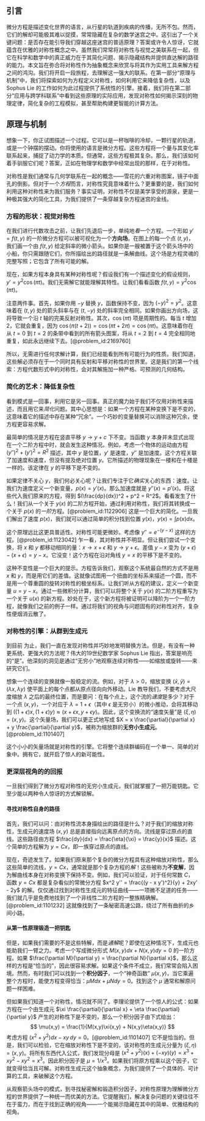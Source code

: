## 引言
微分方程是描述变化世界的语言，从行星的轨道到疾病的传播，无所不包。然而，它们的解却可能极其难以捉摸，常常隐藏在复杂的数学迷宫之中。这引出了一个关键问题：是否存在能引导我们穿越这座迷宫的普适原理？答案或许令人惊讶，它就蕴含在优雅的对称性概念之中。虽然我们常常将对称性与视觉之美联系在一起，但它在科学和数学中的真正威力在于其简化问题、揭示隐藏结构并提供直达解的路径的能力。本文旨在弥合将对称性作为抽象概念来欣赏与将其作为实用工具来解方程之间的鸿沟。我们将开启一段旅程，去理解这一强大的联系。在第一部分“原理与机制”中，我们将探索如何为方程定义对称性，如何利用它来降低复杂性，以及 Sophus Lie 的工作如何为此过程提供了系统性的引擎。接着，我们将在第二部分“应用与跨学科联系”中看到这些原理的实际应用，发现对称性如何揭示深刻的物理定律，简化复杂的工程模拟，甚至帮助构建更智能的计算方法。

## 原理与机制

想象一下，你正试图描述一个过程。它可以是一杯咖啡的冷却，一颗行星的轨道，或是一个钟摆的摆动。你将使用的语言是微分方程。这些方程将一个量与其变化率联系起来，捕捉了动力学的本质。但通常，这些方程极其复杂。那么，我们该如何着手驯服它们呢？答案，正如在物理学和数学中经常出现的那样，在于对称性。

对称性是我们通常与几何学联系在一起的概念——雪花的六重对称图案，镜子中面孔的倒影。但对于一个*方程*而言，对称性究竟意味着什么？更重要的是，我们如何利用这种对称性来为我们服务？事实证明，对称性不仅是美学享受的源泉，更是一种极其强大的简化工具，为我们提供了一条穿越复杂方程迷宫的金线。

### 方程的形状：视觉对称性

在我们进行代数攻击之前，让我们先退后一步，单纯地*看*一个方程。一个形如 $y' = f(t, y)$ 的一阶微分方程可以被可视化为一个**方向场**。在图上的每一个点 $(t, y)$，我们画一个由 $f(t, y)$ 给定斜率的微小箭头。如果你是一艘被置于这个箭头场中的小船，你只需跟随它们，你所描绘出的路径就是一条解曲线。这个场是方程灵魂的完整写照；它包含了所有可能的解。

现在，如果方程本身具有某种对称性呢？假设我们有一个描述变化的假设规则，$y' = y^2 \cos(\pi t)$。我们无需解它就能理解其特性。让我们看看函数 $f(t, y) = y^2 \cos(\pi t)$。

注意两件事。首先，如果你用 $-y$ 替换 $y$，函数保持不变，因为 $(-y)^2 = y^2$。这意味着在 $(t, y)$ 处的箭头斜率与在 $(t, -y)$ 处的斜率完全相同。如果你画出方向场，这将导致一个沿 $t$ 轴的完美反射对称性。其次，$\cos(\pi t)$ 项是周期性的。每当 $t$ 增加 2，它就会重复，因为 $\cos(\pi(t+2)) = \cos(\pi t + 2\pi) = \cos(\pi t)$。这意味着你在从 $t=0$ 到 $t=2$ 的条带中看到的所有箭头图案，将从 $t=2$ 到 $t=4$ 完全相同地重复，如此永远继续下去。[@problem_id:2169760]

所以，无需进行任何求解计算，我们已经能看到所有可能行为的性质。我们知道，这些解必须存在于一个同时具有反射和平移对称性的世界里。这是我们的第一个线索：方程代数形式中的对称性，会对其解施加一种严格、可预测的几何结构。

### 简化的艺术：降低复杂性

看到模式是一回事，利用它是另一回事。真正的魔力始于我们不仅用对称性来描述，而且用它来*简化*问题。其中心思想是：如果一个方程在某种变换下是不变的，这意味着它的描述中存在某种“冗余”。一个巧妙的变量替换可以消除这种冗余，使方程更容易求解。

最简单的情况是方程在竖直平移 $y \to y+c$ 下不变。当函数 $y$ 本身并未显式出现在一个二阶方程中时，就会发生这种情况。例如，考虑一个物体的运动由方程 $(y'')^2 + (y')^2 = R^2$ 描述，其中 $y$ 是位置，$y'$ 是速度，$y''$ 是加速度。这个方程关联了加速度和速度，但没有提及绝对位置 $y$。它所描述的物理现象在一楼和在十楼是一样的。该定律在 $y$ 的平移下是不变的。

如果定律不关心 $y$，我们何必关心呢？让我们专注于它*确实*关心的东西：速度。让我们为速度定义一个新变量，$p(x) = y'(x)$。那么加速度就是 $y''(x) = p'(x)$。将这些代入我们原来的方程，得到 $(\frac{dp}{dx})^2 + p^2 = R^2$。看看发生了什么！我们从一个关于 $y(x)$ 的二阶方程开始，通过利用对称性，我们将其转换成一个关于 $p(x)$ 的*一阶*方程。[@problem_id:1122906] 这是一个巨大的简化。一旦我们解出了速度 $p(x)$，我们就可以通过简单的积分找到位置 $y(x)$，$y(x) = \int p(x) dx$。

这个原理远比这更具普适性。对称性可能更微妙。考虑像 $y'' = e^{-(y-x)}$ 这样的方程。[@problem_id:1123042] 乍一看，其对称性并不明显。但让我们尝试一个变换，将 $x$ 和 $y$ 都移动相同的量：$x \to x + \epsilon$ 和 $y \to y + \epsilon$。差值 $y-x$ 变为 $(y+\epsilon) - (x+\epsilon) = y-x$。它没变！这个方程在沿对角线 $y=x$ 的平移下是不变的。

这种不变性是一个巨大的提示。方程告诉我们，观察这个系统最自然的方式不是用 $x$ 和 $y$，而是用它们的差值。这就像试图用一个扭曲的坐标系来描述一个圆，而不是用一个尊重圆的旋转对称性的极坐标系。让我们听从方程的建议，定义一个新变量 $u = y-x$。通过一些微积分计算，我们可以将整个关于 $y(x)$ 的二阶方程重写为一个关于 $u(x)$ 的新方程。妙处在于，这个新方程将被证明可以降阶为一个一阶方程，就像我们之前的例子一样。通过将我们的视角与问题固有的对称性对齐，复杂性便烟消云散了。

### 对称性的引擎：从群到生成元

到目前
为止，我们一直在发现对称性并巧妙地发明替换方法。但是，有没有一种更系统、更强大的方法呢？伟大的19世纪数学家 Sophus Lie 指出，答案是响亮的“是”。他深刻的洞见是通过“无穷小”地观察连续对称性——如缩放或旋转——来研究它们。

想象一个连续的变换就像一股稳定的流。例如，对于 $\lambda \gt 0$，缩放变换 $(\bar{x}, \bar{y}) = (\lambda x, \lambda y)$ 使平面上的每个点都从原点径向向外移动。Lie 教导我们，不要考虑大尺度缩放 $\lambda$ 之后的最终位置，而是要问：在每个点上，这个流的*速度*是多少？对于一个点 $(x,y)$，一个对应于 $\lambda = 1+\epsilon$（其中 $\epsilon$ 是无穷小）的微小推动，会将其移动到 $((1+\epsilon)x, (1+\epsilon)y) \approx (x+\epsilon x, y+\epsilon y)$。因此，这个变换流的“速度矢量”是 $(\xi, \eta) = (x, y)$。这个矢量场，我们可以更正式地写成 $X = x \frac{\partial}{\partial x} + y \frac{\partial}{\partial y}$，被称为缩放群的**无穷小生成元**。[@problem_id:1101407]

这个小小的矢量场就是对称性的引擎。它将整个连续群编码在一个单一、简单的对象中。拥有它，就开启了惊人的新可能性。

### 更深层视角的的回报

一旦我们得到了微分方程对称性的无穷小生成元，我们就掌握了一把万能钥匙。它至少能以两种令人惊讶的方式解锁解。

#### 寻找对称性自身的路径

首先，我们可以问：由对称性流本身描绘出的路径是什么？对于我们的缩放对称性，生成元的速度场 $(x,y)$ 总是直接指向远离原点的方向。流线是穿过原点的直线。这些路径由方程 $\frac{dy}{dx} = \frac{\eta}{\xi} = \frac{y}{x}$ 描述。这个简单的方程解为 $y = C x$，即一族穿过原点的直线。

现在，奇迹发生了。如果我们原来那个复杂的微分方程具有这种缩放对称性，那么这些简单的流线，$y=Cx$，通常就是那个复杂方程的*解*！这些被称为**不变解**，因为解曲线本身在对称变换下保持不变。例如，我们可以验证，对于任何常数 $C$，函数 $y=Cx$ 都是复杂看似的常微分方程 $x^2 y'' = \frac{(y - x y')^2}{y} + 2xy' - 2y$ 的解。仅仅通过找到对称性生成元的特征曲线——一项微不足道的任务——我们就几乎是免费地找到了一个非线性二阶方程的一整族精确解。[@problem_id:1101232] 这就像找到了一条秘密高速公路，绕过了所有曲折的乡间小路。

#### 从第一性原理锻造一把钥匙

但是，如果我们需要的不是这些特解，而是*通解*呢？即使在这种情况下，生成元也能助我们一臂之力。考虑一个写成微分形式 $M(x,y)dx + N(x,y)dy = 0$ 的一阶方程。如果 $\frac{\partial M}{\partial y} = \frac{\partial N}{\partial x}$，那么这样的方程是“恰当的”，因此很容易求解。如果这个条件不成立，我们常常会陷入困境。然而，有时我们可以找到一个**积分因子**，一个“神奇函数” $\mu(x,y)$，当它乘遍整个方程时，能使方程变得恰当：$\mu M dx + \mu N dy = 0$。找到这个 $\mu$ 通常和解原问题一样困难。

但如果我们知道一个对称性，情况就不同了。李理论提供了一个惊人的公式：如果方程在一个由生成元 $\xi \frac{\partial}{\partial x} + \eta \frac{\partial}{\partial y}$ 产生的对称性下是不变的，那么一个积分因子由下式给出：
$$ \mu(x,y) = \frac{1}{M(x,y)\xi(x,y) + N(x,y)\eta(x,y)} $$
考虑方程 $(x^2 + y^2)dx - xy\,dy = 0$。[@problem_id:1101407] 它不是恰当的。但是，我们可以检验，它在缩放对称性下是不变的，该对称性的生成元分量为 $(\xi, \eta) = (x,y)$。将所有东西代入公式，我们发现分母是 $(x^2+y^2)(x) + (-xy)(y) = x^3 + xy^2 - xy^2 = x^3$。因此积分因子是 $\mu = 1/x^3$。如果我们将原方程乘以这个因子，它就变得恰当且可解。对称性生成元这个抽象概念，为我们提供了一个具体的、可计算的工具，来破解这个方程。

从观察箭头场中的模式，到寻找秘密解和锻造积分因子，对称性原理为理解微分方程的世界提供了一种统一而优美的方法。它提醒我们，解决复杂问题的关键往往不在于蛮力，而在于找到正确的视角——一个能揭示隐藏在其中的简单、优雅结构的视角。

